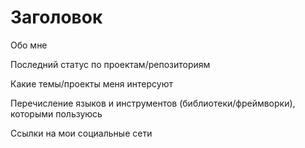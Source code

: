 # Заголовок

Обо мне

Последний статус по проектам/репозиториям

Какие темы/проекты меня интерсуют 

Перечисление языков и инструментов (библиотеки/фреймворки), которыми пользуюсь

Ссылки на мои социальные сети
